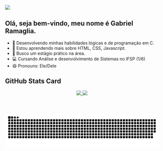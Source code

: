  ![](https://komarev.com/ghpvc/?username=gabrielramaglia&color=green)

## Olá, seja bem-vindo, meu nome é Gabriel Ramaglia. 


- 🔭 Desenvolvendo minhas habilidades lógicas e de programação em C.
- 🌱 Estou aprendendo mais sobre HTML, CSS, Javascript.
- 👯 Busco um estágio prático na área. 
- 💻 Cursando Análise e desenvolvimento de Sistemas no IFSP (1/6)
- 😄 Pronouns: Ele/Dele


 ## GitHub Stats Card
 <div align="center">
  <a href="https://github.com/gabrielramaglia">
  <img height="150em" src="https://github-readme-stats.vercel.app/api?username=gabrielramaglia&show_icons=true&theme=dracula&include_all_commits=true&count_private=true"/>
  <img height="150em" src="https://github-readme-stats.vercel.app/api/top-langs/?username=gabrielramaglia&layout=compact&langs_count=16&theme=dracula"/>
</div>
<div style="display: inline_block"><br>

#

<picture align="center">
  <source media="(prefers-color-scheme: dark)" srcset="https://raw.githubusercontent.com/gabrielramaglia/gabrielramaglia/output/github-contribution-grid-snake-dark.svg">
  <source media="(prefers-color-scheme: light)" srcset="https://raw.githubusercontent.com/gbrielramaglia/gabrielramaglia/output/github-contribution-grid-snake-dark.svg">
  <img align="center" alt="github contribution grid snake animation" src="https://raw.githubusercontent.com/mari4souza/mari4souza/output/github-contribution-grid-snake.svg">
</picture>




